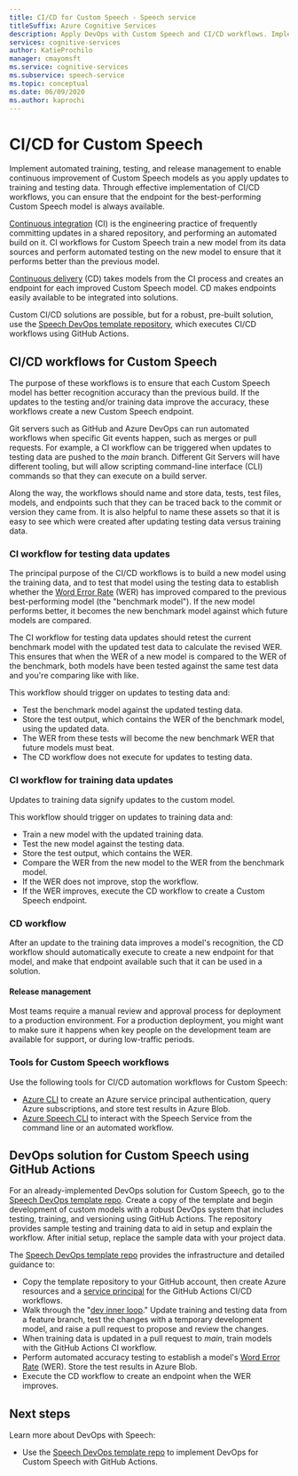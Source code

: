 ```yaml
---
title: CI/CD for Custom Speech - Speech service
titleSuffix: Azure Cognitive Services
description: Apply DevOps with Custom Speech and CI/CD workflows. Implement an existing DevOps solution for your own project.
services: cognitive-services
author: KatieProchilo
manager: cmayomsft
ms.service: cognitive-services
ms.subservice: speech-service
ms.topic: conceptual
ms.date: 06/09/2020
ms.author: kaprochi
---
```


# CI/CD for Custom Speech

Implement automated training, testing, and release management to enable continuous improvement of Custom Speech models as you apply updates to training and testing data. Through effective implementation of CI/CD workflows, you can ensure that the endpoint for the best-performing Custom Speech model is always available.

[Continuous integration](/azure/devops/learn/what-is-continuous-integration) (CI) is the engineering practice of frequently committing updates in a shared repository, and performing an automated build on it. CI workflows for Custom Speech train a new model from its data sources and perform automated testing on the new model to ensure that it performs better than the previous model.

[Continuous delivery](/azure/devops/learn/what-is-continuous-delivery) (CD) takes models from the CI process and creates an endpoint for each improved Custom Speech model. CD makes endpoints easily available to be integrated into solutions.

Custom CI/CD solutions are possible, but for a robust, pre-built solution, use the [Speech DevOps template repository](https://github.com/Azure-Samples/Speech-Service-DevOps-Template), which executes CI/CD workflows using GitHub Actions.

## CI/CD workflows for Custom Speech

The purpose of these workflows is to ensure that each Custom Speech model has better recognition accuracy than the previous build. If the updates to the testing and/or training data improve the accuracy, these workflows create a new Custom Speech endpoint.

Git servers such as GitHub and Azure DevOps can run automated workflows when specific Git events happen, such as merges or pull requests. For example, a CI workflow can be triggered when updates to testing data are pushed to the *main* branch. Different Git Servers will have different tooling, but will allow scripting command-line interface (CLI) commands so that they can execute on a build server.

Along the way, the workflows should name and store data, tests, test files, models, and endpoints such that they can be traced back to the commit or version they came from. It is also helpful to name these assets so that it is easy to see which were created after updating testing data versus training data.

### CI workflow for testing data updates

The principal purpose of the CI/CD workflows is to build a new model using the training data, and to test that model using the testing data to establish whether the [Word Error Rate](how-to-custom-speech-evaluate-data.md#evaluate-custom-speech-accuracy) (WER) has improved compared to the previous best-performing model (the "benchmark model"). If the new model performs better, it becomes the new benchmark model against which future models are compared.

The CI workflow for testing data updates should retest the current benchmark model with the updated test data to calculate the revised WER. This ensures that when the WER of a new model is compared to the WER of the benchmark, both models have been tested against the same test data and you're comparing like with like.

This workflow should trigger on updates to testing data and:

- Test the benchmark model against the updated testing data.
- Store the test output, which contains the WER of the benchmark model, using the updated data.
- The WER from these tests will become the new benchmark WER that future models must beat.
- The CD workflow does not execute for updates to testing data.

### CI workflow for training data updates

Updates to training data signify updates to the custom model.

This workflow should trigger on updates to training data and:

- Train a new model with the updated training data.
- Test the new model against the testing data.
- Store the test output, which contains the WER.
- Compare the WER from the new model to the WER from the benchmark model.
- If the WER does not improve, stop the workflow.
- If the WER improves, execute the CD workflow to create a Custom Speech endpoint.

### CD workflow

After an update to the training data improves a model's recognition, the CD workflow should automatically execute to create a new endpoint for that model, and make that endpoint available such that it can be used in a solution.

#### Release management

Most teams require a manual review and approval process for deployment to a production environment. For a production deployment, you might want to make sure it happens when key people on the development team are available for support, or during low-traffic periods.

### Tools for Custom Speech workflows

Use the following tools for CI/CD automation workflows for Custom Speech:

- [Azure CLI](/cli/azure/) to create an Azure service principal authentication, query Azure subscriptions, and store test results in Azure Blob.
- [Azure Speech CLI](spx-overview.md) to interact with the Speech Service from the command line or an automated workflow.

## DevOps solution for Custom Speech using GitHub Actions

For an already-implemented DevOps solution for Custom Speech, go to the [Speech DevOps template repo](https://github.com/Azure-Samples/Speech-Service-DevOps-Template). Create a copy of the template and begin development of custom models with a robust DevOps system that includes testing, training, and versioning using GitHub Actions. The repository provides sample testing and training data to aid in setup and explain the workflow. After initial setup, replace the sample data with your project data.

The [Speech DevOps template repo](https://github.com/Azure-Samples/Speech-Service-DevOps-Template) provides the infrastructure and detailed guidance to:

- Copy the template repository to your GitHub account, then create Azure resources and a [service principal](../../active-directory/develop/app-objects-and-service-principals.md#service-principal-object) for the GitHub Actions CI/CD workflows.
- Walk through the "[dev inner loop](/dotnet/architecture/containerized-lifecycle/design-develop-containerized-apps/docker-apps-inner-loop-workflow)." Update training and testing data from a feature branch, test the changes with a temporary development model, and raise a pull request to propose and review the changes.
- When training data is updated in a pull request to *main*, train models with the GitHub Actions CI workflow.
- Perform automated accuracy testing to establish a model's [Word Error Rate](how-to-custom-speech-evaluate-data.md#evaluate-custom-speech-accuracy) (WER). Store the test results in Azure Blob.
- Execute the CD workflow to create an endpoint when the WER improves.

## Next steps

Learn more about DevOps with Speech:

- Use the [Speech DevOps template repo](https://github.com/Azure-Samples/Speech-Service-DevOps-Template) to implement DevOps for Custom Speech with GitHub Actions.
